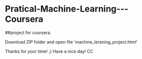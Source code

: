 # Pratical-Machine-Learning---Coursera
##project for coursera.

Download ZIP folder and open file 'machine_leraning_project.html'

Thanks for your time! ;)
Have a nice day!
CC
